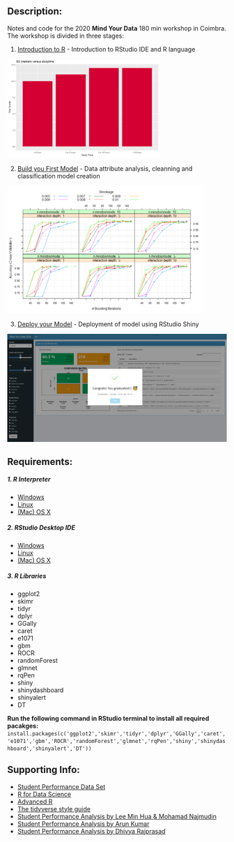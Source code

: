 ## Description:
Notes and code for the 2020 **Mind Your Data** 180 min workshop in Coimbra. The workshop is divided in three stages:

1. [Introduction to R](https://github.com/andrefsferreira/mwd-2020/tree/master/1-intro-to-R) - Introduction to RStudio IDE and R language 
 <img src="0-media/data-viz.png" width="350">

2. [Build you First Model](https://github.com/andrefsferreira/mwd-2020/tree/master/2-build-your-first-model) - Data attribute analysis, cleanning and classification model creation
 <img src="0-media/model.png" width="450">

3. [Deploy your Model](https://github.com/andrefsferreira/mwd-2020/tree/master/3-deploy-your-model) -  Deployment of model using RStudio Shiny 
 <img src="0-media/dashboard.png" width="700">

## Requirements:
##### 1. R Interpreter
- [Windows](https://cran.r-project.org/bin/windows/base/R-3.6.2-win.exe)
- [Linux](https://cran.r-project.org/bin/linux/ubuntu/)
- [(Mac) OS X](https://cran.r-project.org/bin/macosx/)


##### 2. RStudio Desktop IDE
- [Windows](https://download1.rstudio.org/desktop/windows/RStudio-1.2.5033.exe)
- [Linux](https://download1.rstudio.org/desktop/bionic/amd64/rstudio-1.2.5033-amd64.deb)
- [(Mac) OS X](https://download1.rstudio.org/desktop/macos/RStudio-1.2.5033.dmg)

##### 3. R Libraries
- ggplot2
- skimr
- tidyr
- dplyr
- GGally
- caret
- e1071
- gbm
- ROCR
- randomForest
- glmnet
- rqPen
- shiny
- shinydashboard
- shinyalert
- DT

**Run the following command in RStudio terminal to install all required pacakges:**
`install.packages(c('ggplot2','skimr','tidyr','dplyr','GGally','caret','e1071','gbm','ROCR','randomForest','glmnet','rqPen','shiny','shinydashboard','shinyalert','DT'))`



## Supporting Info:
 - [Student Performance Data Set](http://archive.ics.uci.edu/ml/datasets/Student+Performance)
 - [R for Data Science](https://r4ds.had.co.nz/)
 - [Advanced R](https://adv-r.hadley.nz/index.html)
 - [The tidyverse style guide](https://style.tidyverse.org/index.html)
 - [Student Performance Analysis by Lee Min Hua & Mohamad Najmudin](https://rpubs.com/mhlee/student-performance-prediction)
 - [Student Performance Analysis by Arun Kumar](https://rstudio-pubs-static.s3.amazonaws.com/108835_65a73467d96f4c79a5f808f5b8833922.html)
 - [Student Performance Analysis by Dhivya Rajprasad](https://rpubs.com/dhivya89/PredictionModelPerformance)
